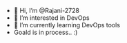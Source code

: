 - 👋 Hi, I’m @Rajani-2728
- 👀 I’m interested in DevOps
- 🌱 I’m currently learning DevOps tools
-  Goald is in process.. :)

<!---
Rajani-2728/Rajani-2728 is a ✨ special ✨ repository because its `README.md` (this file) appears on your GitHub profile.
You can click the Preview link to take a look at your changes.
--->
